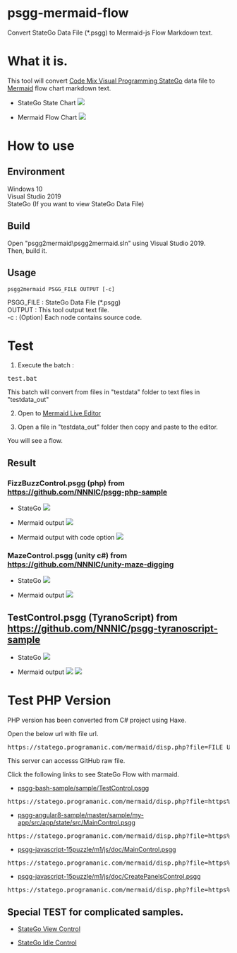 # psgg-mermaid-flow
Convert StateGo Data File (*.psgg) to Mermaid-js Flow Markdown text.

# What it is.
This tool will convert [Code Mix Visual Programming StateGo](https://statego.programanic.com) data file to [Mermaid](https://mermaid-js.github.io/mermaid/#/) flow chart markdown text.

- StateGo State Chart
![](https://raw.githubusercontent.com/NNNIC/psgg-mermaid-flow/master/wiki/statego.png)

- Mermaid Flow Chart
![](https://raw.githubusercontent.com/NNNIC/psgg-mermaid-flow/master/wiki/mermeid.png)

# How to use

## Environment

Windows 10  
Visual Studio 2019  
StateGo (If you want to view StateGo Data File)  

## Build 
Open "psgg2mermaid\psgg2mermaid.sln" using Visual Studio 2019.  
Then, build it.  

## Usage

```format
psgg2mermaid PSGG_FILE OUTPUT [-c]
```

PSGG_FILE : StateGo Data File (*.psgg)  
OUTPUT : This tool output text file.   
-c : (Option) Each node contains source code.  

# Test

1. Execute the batch :
<pre>
test.bat
</pre>

This batch will convert from files in "testdata" folder to text files in "testdata_out"

2. Open to [Mermaid Live Editor](https://mermaid-js.github.io/mermaid-live-editor/)

3. Open a file in "testdata_out" folder then copy and paste to the editor.

You will see a flow.

## Result 

### FizzBuzzControl.psgg (php) from https://github.com/NNNIC/psgg-php-sample 
- StateGo 
![](https://raw.githubusercontent.com/NNNIC/psgg-mermaid-flow/master/wiki/fizzbuzz.png)

- Mermaid output
![](https://raw.githubusercontent.com/NNNIC/psgg-mermaid-flow/master/wiki/fizzbuzz-m.png)

- Mermaid output with code option
![](https://raw.githubusercontent.com/NNNIC/psgg-mermaid-flow/master/wiki/fizzbuzz-mc.png)

### MazeControl.psgg (unity c#) from https://github.com/NNNIC/unity-maze-digging
- StateGo 
![](https://raw.githubusercontent.com/NNNIC/psgg-mermaid-flow/master/wiki/maze.png)

- Mermaid output
![](https://raw.githubusercontent.com/NNNIC/psgg-mermaid-flow/master/wiki/maze-m.png)

## TestControl.psgg (TyranoScript) from https://github.com/NNNIC/psgg-tyranoscript-sample
- StateGo 
![](https://raw.githubusercontent.com/NNNIC/psgg-mermaid-flow/master/wiki/test.png)

- Mermaid output
![](https://raw.githubusercontent.com/NNNIC/psgg-mermaid-flow/master/wiki/test-m1.png)
![](https://raw.githubusercontent.com/NNNIC/psgg-mermaid-flow/master/wiki/test-m2.png)

# Test PHP Version

PHP version has been converted from C# project using Haxe.  

Open the below url with file url.
<pre>
https://statego.programanic.com/mermaid/disp.php?file=FILE_URL  
</pre>

This server can accesss GitHub raw file.

Click the following links to see StateGo Flow with marmaid.

- [psgg-bash-sample/sample/TestControl.psgg](https://statego.programanic.com/mermaid/disp.php?file=https%3A%2F%2Fraw.githubusercontent.com%2FNNNIC%2Fpsgg-bash-sample%2Fmaster%2Fsample%2FTestControl.psgg)
<pre>
https://statego.programanic.com/mermaid/disp.php?file=https%3A%2F%2Fraw.githubusercontent.com%2FNNNIC%2Fpsgg-bash-sample%2Fmaster%2Fsample%2FTestControl.psgg
</pre>

- [psgg-angular8-sample/master/sample/my-app/src/app/state/src/MainControl.psgg](https://statego.programanic.com/mermaid/disp.php?file=https%3A%2F%2Fraw.githubusercontent.com%2FNNNIC%2Fpsgg-angular8-sample%2Fmaster%2Fsample%2Fmy-app%2Fsrc%2Fapp%2Fstate%2Fsrc%2FMainControl.psgg)
<pre>
https://statego.programanic.com/mermaid/disp.php?file=https%3A%2F%2Fraw.githubusercontent.com%2FNNNIC%2Fpsgg-angular8-sample%2Fmaster%2Fsample%2Fmy-app%2Fsrc%2Fapp%2Fstate%2Fsrc%2FMainControl.psgg
</pre>


- [psgg-javascript-15puzzle/m1/js/doc/MainControl.psgg
](https://statego.programanic.com/mermaid/disp.php?file=https%3A%2F%2Fraw.githubusercontent.com%2FNNNIC%2Fpsgg-javascript-15puzzle%2Fmaster%2Fm1%2Fjs%2Fdoc%2FMainControl.psgg)
<pre>
https://statego.programanic.com/mermaid/disp.php?file=https%3A%2F%2Fraw.githubusercontent.com%2FNNNIC%2Fpsgg-javascript-15puzzle%2Fmaster%2Fm1%2Fjs%2Fdoc%2FMainControl.psgg
</pre>

- [psgg-javascript-15puzzle/m1/js/doc/CreatePanelsControl.psgg
](https://statego.programanic.com/mermaid/disp.php?file=https%3A%2F%2Fraw.githubusercontent.com%2FNNNIC%2Fpsgg-javascript-15puzzle%2Fmaster%2Fm1%2Fjs%2Fdoc%2FCreatePanelsControl.psgg)
<pre>
https://statego.programanic.com/mermaid/disp.php?file=https%3A%2F%2Fraw.githubusercontent.com%2FNNNIC%2Fpsgg-javascript-15puzzle%2Fmaster%2Fm1%2Fjs%2Fdoc%2FCreatePanelsControl.psgg
</pre>

## Special TEST for complicated samples.

- [StateGo View Control](https://statego.programanic.com/mermaid/disp.php?file=https%3A%2F%2Fraw.githubusercontent.com%2FNNNIC%2Fpsgg-mermaid-flow%2Fmaster%2Fwiki%2FViewFormStateControl.psgg)

- [StateGo Idle Control](https://statego.programanic.com/mermaid/disp.php?file=https%3A%2F%2Fraw.githubusercontent.com%2FNNNIC%2Fpsgg-mermaid-flow%2Fmaster%2Fwiki%2Fidle.psgg)


